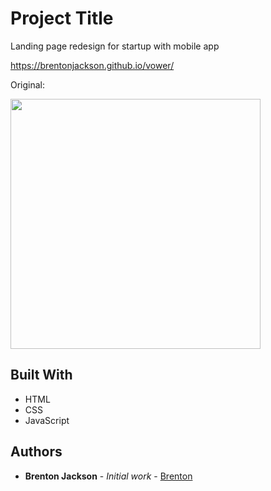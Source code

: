 # Project Title

Landing page redesign for startup with mobile app

https://brentonjackson.github.io/vower/

Original:

<img src="original.gif" width=400px><br>


## Built With

* HTML
* CSS
* JavaScript



## Authors

* **Brenton Jackson** - *Initial work* - [Brenton](https://github.com/brentonjackson)



